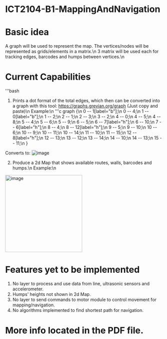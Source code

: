 # ICT2104-B1-MappingAndNavigation

# Basic idea
A graph will be used to represent the map. The vertices/nodes will be represented as grids/elements in a matrix.\n
3 matrix will be used each for tracking edges, barcodes and humps between vertices.\n

# Current Capabilities
'''bash
1) Prints a dot format of the total edges, which then can be converted into a graph with this tool: https://graphs.grevian.org/graph (Just copy and paste)\n
Example:\n
'''c
graph {\n
0 -- 1[label="b"];\n
0 -- 4;\n
1 -- 0[label="b"];\n
1 -- 2;\n
2 -- 1;\n
2 -- 3;\n
3 -- 2;\n
4 -- 0;\n
4 -- 5;\n
4 -- 8;\n
5 -- 4;\n
5 -- 6;\n
5 -- 9;\n
6 -- 5;\n
6 -- 7[label="h"];\n
6 -- 10;\n
7 -- 6[label="h"];\n
8 -- 4;\n
8 -- 12[label="h"];\n
9 -- 5;\n
9 -- 10;\n
10 -- 6;\n
10 -- 9;\n
10 -- 11;\n
10 -- 14;\n
11 -- 10;\n
11 -- 15;\n
12 -- 8[label="h"];\n
12 -- 13;\n
13 -- 12;\n
13 -- 14;\n
14 -- 10;\n
14 -- 13;\n
15 -- 11;\n
}


Converts to:
![image](https://user-images.githubusercontent.com/93698724/197350318-d0758162-660f-4b9d-8ea0-16ab3db19f8e.png)


2) Produce a 2d Map that shows available routes, walls, barcodes and humps.\n
Example:\n
<img width="246" alt="image" src="https://user-images.githubusercontent.com/93698724/197350332-001c16e8-2ee0-4604-ac2d-a1e74d3f4042.png">


# Features yet to be implemented
1) No layer to process and use data from line, ultrasonic sensors and accelerometer.
2) Humps' heights not shown in 2d Map.
3) No layer to send commands to motor module to control movement for mapping/navigation.
4) No algorithms implemented to find shortest path for navigation.


# More info located in the PDF file.
